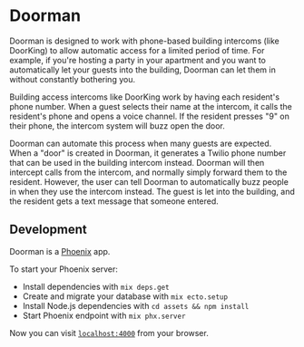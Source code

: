 # Doorman

Doorman is designed to work with phone-based building intercoms (like DoorKing) to allow automatic access for a limited period of time. For example, if you're hosting a party in your apartment and you want to automatically let your guests into the building, Doorman can let them in without constantly bothering you.

Building access intercoms like DoorKing work by having each resident's phone number. When a guest selects their name at the intercom, it calls the resident's phone and opens a voice channel. If the resident presses "9" on their phone, the intercom system will buzz open the door.

Doorman can automate this process when many guests are expected. When a "door" is created in Doorman, it generates a Twilio phone number that can be used in the building intercom instead. Doorman will then intercept calls from the intercom, and normally simply forward them to the resident. However, the user can tell Doorman to automatically buzz people in when they use the intercom instead. The guest is let into the building, and the resident gets a text message that someone entered.

## Development

Doorman is a [Phoenix](http://www.phoenixframework.org/) app.

To start your Phoenix server:

  * Install dependencies with `mix deps.get`
  * Create and migrate your database with `mix ecto.setup`
  * Install Node.js dependencies with `cd assets && npm install`
  * Start Phoenix endpoint with `mix phx.server`

Now you can visit [`localhost:4000`](http://localhost:4000) from your browser.
